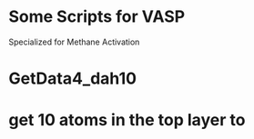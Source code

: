 Some Scripts for VASP
====
Specialized for Methane Activation
# GetData4_dah10
# get 10 atoms in the top layer to 

#
#
#
#
